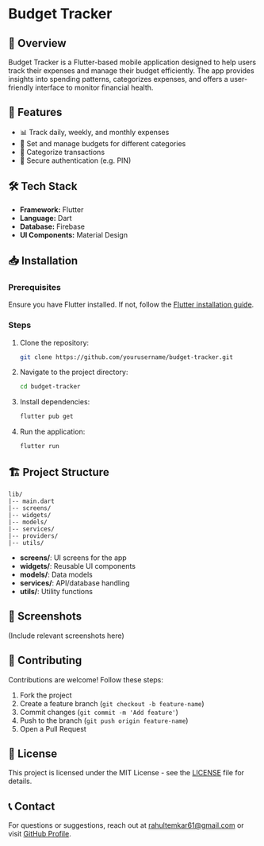 # Budget Tracker

## 📌 Overview
Budget Tracker is a Flutter-based mobile application designed to help users track their expenses and manage their budget efficiently. The app provides insights into spending patterns, categorizes expenses, and offers a user-friendly interface to monitor financial health.

## 🚀 Features
- 📊 Track daily, weekly, and monthly expenses
- 📅 Set and manage budgets for different categories
- 📂 Categorize transactions
- 🔐 Secure authentication (e.g. PIN)

## 🛠️ Tech Stack
- **Framework:** Flutter
- **Language:** Dart
- **Database:** Firebase 
- **UI Components:** Material Design

## 📥 Installation

### Prerequisites
Ensure you have Flutter installed. If not, follow the [Flutter installation guide](https://flutter.dev/docs/get-started/install).

### Steps
1. Clone the repository:
   ```sh
   git clone https://github.com/yourusername/budget-tracker.git
   ```
2. Navigate to the project directory:
   ```sh
   cd budget-tracker
   ```
3. Install dependencies:
   ```sh
   flutter pub get
   ```
4. Run the application:
   ```sh
   flutter run
   ```

## 🏗️ Project Structure
```
lib/
|-- main.dart
|-- screens/
|-- widgets/
|-- models/
|-- services/
|-- providers/
|-- utils/
```
- **screens/**: UI screens for the app
- **widgets/**: Reusable UI components
- **models/**: Data models
- **services/**: API/database handling
- **utils/**: Utility functions

## 📸 Screenshots
(Include relevant screenshots here)

## 🤝 Contributing
Contributions are welcome! Follow these steps:
1. Fork the project
2. Create a feature branch (`git checkout -b feature-name`)
3. Commit changes (`git commit -m 'Add feature'`)
4. Push to the branch (`git push origin feature-name`)
5. Open a Pull Request

## 📜 License
This project is licensed under the MIT License - see the [LICENSE](LICENSE) file for details.

## 📞 Contact
For questions or suggestions, reach out at [rahultemkar61@gmail.com](mailto:rahultemkar61@gmail.com) or visit [GitHub Profile](https://github.com/Rahul2-5).


